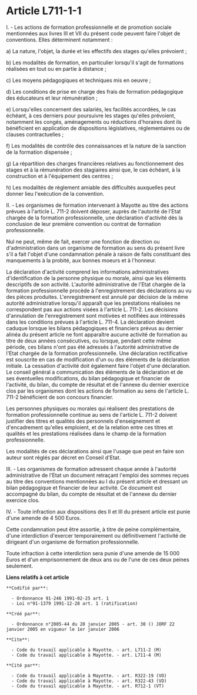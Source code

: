 # Article L711-1-1

I. - Les actions de formation professionnelle et de promotion sociale mentionnées aux livres III et VII du présent code
peuvent faire l'objet de conventions. Elles déterminent notamment :

a) La nature, l'objet, la durée et les effectifs des stages qu'elles prévoient ;

b) Les modalités de formation, en particulier lorsqu'il s'agit de formations réalisées en tout ou en partie à distance ;

c) Les moyens pédagogiques et techniques mis en oeuvre ;

d) Les conditions de prise en charge des frais de formation pédagogique des éducateurs et leur rémunération ;

e) Lorsqu'elles concernent des salariés, les facilités accordées, le cas échéant, à ces derniers pour poursuivre les stages
qu'elles prévoient, notamment les congés, aménagements ou réductions d'horaires dont ils bénéficient en application de
dispositions législatives, réglementaires ou de clauses contractuelles ;

f) Les modalités de contrôle des connaissances et la nature de la sanction de la formation dispensée ;

g) La répartition des charges financières relatives au fonctionnement des stages et à la rémunération des stagiaires ainsi
que, le cas échéant, à la construction et à l'équipement des centres ;

h) Les modalités de règlement amiable des difficultés auxquelles peut donner lieu l'exécution de la convention.

II. - Les organismes de formation intervenant à Mayotte au titre des actions prévues à l'article L. 711-2 doivent déposer,
auprès de l'autorité de l'Etat chargée de la formation professionnelle, une déclaration d'activité dès la conclusion de leur
première convention ou contrat de formation professionnelle.

Nul ne peut, même de fait, exercer une fonction de direction ou d'administration dans un organisme de formation au sens du
présent livre s'il a fait l'objet d'une condamnation pénale à raison de faits constituant des manquements à la probité, aux
bonnes moeurs et à l'honneur.

La déclaration d'activité comprend les informations administratives d'identification de la personne physique ou morale, ainsi
que les éléments descriptifs de son activité. L'autorité administrative de l'Etat chargée de la formation professionnelle
procède à l'enregistrement des déclarations au vu des pièces produites. L'enregistrement est annulé par décision de la même
autorité administrative lorsqu'il apparaît que les prestations réalisées ne correspondent pas aux actions visées à l'article
L. 711-2. Les décisions d'annulation de l'enregistrement sont motivées et notifiées aux intéressés dans les conditions
prévues à l'article L. 711-4. La déclaration devient caduque lorsque les bilans pédagogiques et financiers prévus au dernier
alinéa du présent article ne font apparaître aucune activité de formation au titre de deux années consécutives, ou lorsque,
pendant cette même période, ces bilans n'ont pas été adressés à l'autorité administrative de l'Etat chargée de la formation
professionnelle. Une déclaration rectificative est souscrite en cas de modification d'un ou des éléments de la déclaration
initiale. La cessation d'activité doit également faire l'objet d'une déclaration. Le conseil général a communication des
éléments de la déclaration et de ses éventuelles modifications, du bilan pédagogique et financier de l'activité, du bilan, du
compte de résultat et de l'annexe du dernier exercice clos par les organismes dont les actions de formation au sens de
l'article L. 711-2 bénéficient de son concours financier.

Les personnes physiques ou morales qui réalisent des prestations de formation professionnelle continue au sens de l'article
L. 711-2 doivent justifier des titres et qualités des personnels d'enseignement et d'encadrement qu'elles emploient, et de la
relation entre ces titres et qualités et les prestations réalisées dans le champ de la formation professionnelle.

Les modalités de ces déclarations ainsi que l'usage que peut en faire son auteur sont réglés par décret en Conseil d'Etat.

III. - Les organismes de formation adressent chaque année à l'autorité administrative de l'Etat un document retraçant
l'emploi des sommes reçues au titre des conventions mentionnées au I du présent article et dressant un bilan pédagogique et
financier de leur activité. Ce document est accompagné du bilan, du compte de résultat et de l'annexe du dernier exercice
clos.

IV. - Toute infraction aux dispositions des II et III du présent article est punie d'une amende de 4 500 Euros.

Cette condamnation peut être assortie, à titre de peine complémentaire, d'une interdiction d'exercer temporairement ou
définitivement l'activité de dirigeant d'un organisme de formation professionnelle.

Toute infraction à cette interdiction sera punie d'une amende de 15 000 Euros et d'un emprisonnement de deux ans ou de l'une
de ces deux peines seulement.

**Liens relatifs à cet article**

	**Codifié par**:

	  - Ordonnance 91-246 1991-02-25 art. 1
	  - Loi n°91-1379 1991-12-28 art. 1 (ratification)

	**Créé par**:

	  - Ordonnance n°2005-44 du 20 janvier 2005 - art. 30 () JORF 22 janvier 2005 en vigueur le 1er janvier 2006

	**Cite**:

	  - Code du travail applicable à Mayotte. - art. L711-2 (M)
	  - Code du travail applicable à Mayotte. - art. L711-4 (M)

	**Cité par**:

	  - Code du travail applicable à Mayotte. - art. R322-19 (VD)
	  - Code du travail applicable à Mayotte. - art. R322-43 (VD)
	  - Code du travail applicable à Mayotte. - art. R712-1 (VT)
